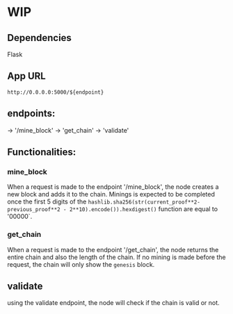 # WIP

## Dependencies
Flask

## App URL

`http://0.0.0.0:5000/${endpoint}`

## endpoints:
-> '/mine_block'
-> 'get_chain'
-> 'validate'


## Functionalities:

### mine_block

When a request is made to the endpoint '/mine_block', the node creates a new block and adds it to the chain. Minings is expected to be completed once the first 5 digits of the `hashlib.sha256(str(current_proof**2-previous_proof**2 - 2**10).encode()).hexdigest()` function are equal to '00000`.


### get_chain

When a request is made to the endpoint '/get_chain', the node returns the entire chain and also the length of the chain. If no mining is made before the request, the chain will only show the `genesis` block.


## validate

using the validate endpoint, the node will check if the chain is valid or not.

